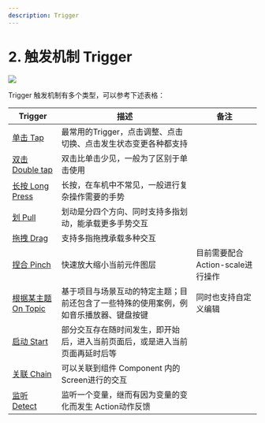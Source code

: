 ```yaml
---
description: Trigger
---
```


# 2. 触发机制 Trigger

![](../../.gitbook/assets/企业微信截图\_ccb9ff0f-42c0-474a-bd32-e284ed06b12a.png)

Trigger 触发机制有多个类型，可以参考下述表格：

| Trigger                                             | 描述                                          | 备注                     |
| --------------------------------------------------- | ------------------------------------------- | ---------------------- |
| [单击 Tap](2.1-dan-ji-tap.md)                         | 最常用的Trigger，点击调整、点击切换、点击发生状态变更各种都支持         |                        |
| [双击 Double tap](2.2-shuang-ji-double-tap.md)        | 双击比单击少见，一般为了区别于单击使用                         |                        |
| [长按 Long Press](2.3-chang-an-long-press.md)         | 长按，在车机中不常见，一般进行复杂操作需要的手势                    |                        |
| [划 Pull](2.4-hua-pull.md)                           | 划动是分四个方向、同时支持多指划动，能承载更多手势交互                 |                        |
| [拖拽 Drag](2.5-tuo-zhuai-drag.md)                    | 支持多指拖拽承载多种交互                                |                        |
| [捏合 Pinch](2.6-nie-he-pinch.md)                     | 快速放大缩小当前元件图层                                | 目前需要配合Action-scale进行操作 |
| [根据某主题 On Topic](2.7-gen-ju-mou-zhu-ti-on-topic.md) | 基于项目与场景互动的特定主题；目前还包含了一些特殊的使用案例，例如音乐播放器、键盘按键 | 同时也支持自定义编辑             |
| [启动 Start](2.8-qi-dong-start.md)                    | 部分交互存在随时间发生，即开始后，进入当前页面后，或是进入当前页面再延时后等      |                        |
| [关联 Chain](2.9-guan-lian-chain.md)                  | 可以关联到组件 Component 内的 Screen进行的交互            |                        |
| [监听 Detect](2.10-jian-ting-detect.md)               | 监听一个变量，继而有因为变量的变化而发生 Action动作反馈             |                        |





